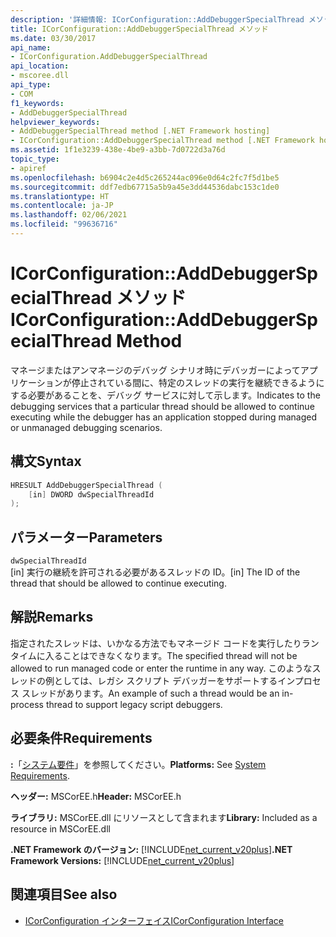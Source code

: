 ```yaml
---
description: '詳細情報: ICorConfiguration::AddDebuggerSpecialThread メソッド'
title: ICorConfiguration::AddDebuggerSpecialThread メソッド
ms.date: 03/30/2017
api_name:
- ICorConfiguration.AddDebuggerSpecialThread
api_location:
- mscoree.dll
api_type:
- COM
f1_keywords:
- AddDebuggerSpecialThread
helpviewer_keywords:
- AddDebuggerSpecialThread method [.NET Framework hosting]
- ICorConfiguration::AddDebuggerSpecialThread method [.NET Framework hosting]
ms.assetid: 1f1e3239-438e-4be9-a3bb-7d0722d3a76d
topic_type:
- apiref
ms.openlocfilehash: b6904c2e4d5c265244ac096e0d64c2fc7f5d1be5
ms.sourcegitcommit: ddf7edb67715a5b9a45e3dd44536dabc153c1de0
ms.translationtype: HT
ms.contentlocale: ja-JP
ms.lasthandoff: 02/06/2021
ms.locfileid: "99636716"
---
```

# <a name="icorconfigurationadddebuggerspecialthread-method"></a><span data-ttu-id="c2721-103">ICorConfiguration::AddDebuggerSpecialThread メソッド</span><span class="sxs-lookup"><span data-stu-id="c2721-103">ICorConfiguration::AddDebuggerSpecialThread Method</span></span>

<span data-ttu-id="c2721-104">マネージまたはアンマネージのデバッグ シナリオ時にデバッガーによってアプリケーションが停止されている間に、特定のスレッドの実行を継続できるようにする必要があることを、デバッグ サービスに対して示します。</span><span class="sxs-lookup"><span data-stu-id="c2721-104">Indicates to the debugging services that a particular thread should be allowed to continue executing while the debugger has an application stopped during managed or unmanaged debugging scenarios.</span></span>  
  
## <a name="syntax"></a><span data-ttu-id="c2721-105">構文</span><span class="sxs-lookup"><span data-stu-id="c2721-105">Syntax</span></span>  
  
```cpp  
HRESULT AddDebuggerSpecialThread (  
    [in] DWORD dwSpecialThreadId  
);  
```  
  
## <a name="parameters"></a><span data-ttu-id="c2721-106">パラメーター</span><span class="sxs-lookup"><span data-stu-id="c2721-106">Parameters</span></span>  

 `dwSpecialThreadId`  
 <span data-ttu-id="c2721-107">[in] 実行の継続を許可される必要があるスレッドの ID。</span><span class="sxs-lookup"><span data-stu-id="c2721-107">[in] The ID of the thread that should be allowed to continue executing.</span></span>  
  
## <a name="remarks"></a><span data-ttu-id="c2721-108">解説</span><span class="sxs-lookup"><span data-stu-id="c2721-108">Remarks</span></span>  

 <span data-ttu-id="c2721-109">指定されたスレッドは、いかなる方法でもマネージド コードを実行したりランタイムに入ることはできなくなります。</span><span class="sxs-lookup"><span data-stu-id="c2721-109">The specified thread will not be allowed to run managed code or enter the runtime in any way.</span></span> <span data-ttu-id="c2721-110">このようなスレッドの例としては、レガシ スクリプト デバッガーをサポートするインプロセス スレッドがあります。</span><span class="sxs-lookup"><span data-stu-id="c2721-110">An example of such a thread would be an in-process thread to support legacy script debuggers.</span></span>  
  
## <a name="requirements"></a><span data-ttu-id="c2721-111">必要条件</span><span class="sxs-lookup"><span data-stu-id="c2721-111">Requirements</span></span>  

 <span data-ttu-id="c2721-112">**:**「[システム要件](../../get-started/system-requirements.md)」を参照してください。</span><span class="sxs-lookup"><span data-stu-id="c2721-112">**Platforms:** See [System Requirements](../../get-started/system-requirements.md).</span></span>  
  
 <span data-ttu-id="c2721-113">**ヘッダー:** MSCorEE.h</span><span class="sxs-lookup"><span data-stu-id="c2721-113">**Header:** MSCorEE.h</span></span>  
  
 <span data-ttu-id="c2721-114">**ライブラリ:** MSCorEE.dll にリソースとして含まれます</span><span class="sxs-lookup"><span data-stu-id="c2721-114">**Library:** Included as a resource in MSCorEE.dll</span></span>  
  
 <span data-ttu-id="c2721-115">**.NET Framework のバージョン:** [!INCLUDE[net_current_v20plus](../../../../includes/net-current-v20plus-md.md)]</span><span class="sxs-lookup"><span data-stu-id="c2721-115">**.NET Framework Versions:** [!INCLUDE[net_current_v20plus](../../../../includes/net-current-v20plus-md.md)]</span></span>  
  
## <a name="see-also"></a><span data-ttu-id="c2721-116">関連項目</span><span class="sxs-lookup"><span data-stu-id="c2721-116">See also</span></span>

- [<span data-ttu-id="c2721-117">ICorConfiguration インターフェイス</span><span class="sxs-lookup"><span data-stu-id="c2721-117">ICorConfiguration Interface</span></span>](icorconfiguration-interface.md)
